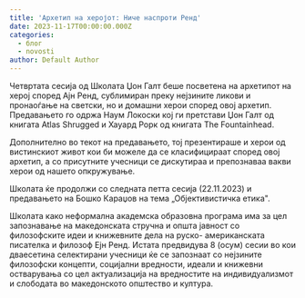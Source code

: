 ```yaml
---
title: 'Архетип на херојот: Ниче наспроти Ренд'
date: 2023-11-17T00:00:00.000Z
categories:
  - блог
  - novosti
author: Default Author
---
```


Четвртата сесија од Школата Џон Галт беше посветена на архетипот на херој според Ајн Ренд, сублимиран преку нејзините ликови и пронаоѓање на светски, но и домашни херои според овој архетип. Предавањето го одржа Наум Локоски кој ги претстави Џон Галт од книгата Atlas Shrugged и Хауард Рорк од книгата The Fountainhead.

Дополнително во текот на предавањето, тој презентираше и херои од вистинскиот живот кои би можеле да се класифицираат според овој архетип, а со присутните учесници се дискутираа и препознаваа вакви херои од нашето опкружување.

Школата ќе продолжи со следната петта сесија (22.11.2023) и предавањето на Бошко Караџов на тема „Објективистичка етика".

Школата како неформална академска образовна програма има за цел запознавање на македонската стручна и општа јавност со филозофските идеи и книжевните дела на руско- американската писателка и филозоф Eјн Ренд. Истата предвидува 8 (осум) сесии во кои дваесетина селектирани учесници ќе се запознаат со нејзините филозофски концепти, социјални вредности, идеали и книжевни остварувања со цел актуализација на вредностите на индивидуализмот и слободата во македонското општество и култура.
